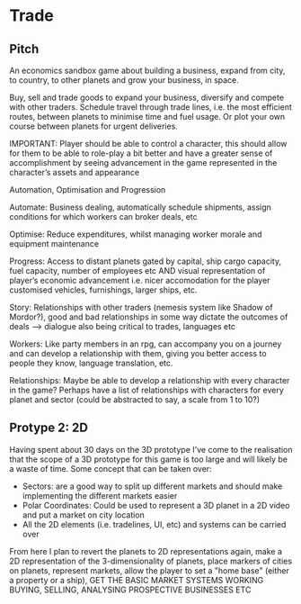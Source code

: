# Trade
## Pitch
An economics sandbox game about building a business, expand from city, to country, to other planets and grow your business, in space.

Buy, sell and trade goods to expand your business, diversify and compete with other traders. Schedule travel through trade lines, i.e. the most efficient routes, between planets to minimise time and fuel usage. Or plot your own course between planets for urgent deliveries. 
 
 IMPORTANT: Player should be able to control a character, this should allow for them to be able to role-play a bit better and have a greater sense of accomplishment by seeing advancement in the game represented in the character’s assets and appearance

Automation, Optimisation and Progression

Automate: Business dealing, automatically schedule shipments, assign conditions for which workers can broker deals, etc

Optimise: Reduce expenditures, whilst managing worker morale and equipment maintenance

Progress: Access to distant planets gated by capital, ship cargo capacity, fuel capacity, number of employees etc AND visual representation of player’s economic advancement i.e. nicer accomodation for the player customised vehicles, furnishings, larger ships, etc. 

Story: Relationships with other traders (nemesis system like Shadow of Mordor?), good and bad relationships in some way dictate the outcomes of deals —> dialogue also being critical to trades, languages etc

Workers: Like party members in an rpg, can accompany you on a journey and can develop a relationship with them, giving you better access to people they know, language translation, etc.

Relationships: Maybe be able to develop a relationship with every character in the game? Perhaps have a list of relationships with characters for every planet and sector (could be abstracted to say, a scale from 1 to 10?)

## Protype 2: 2D

Having spent about 30 days on the 3D prototype I've come to the realisation that the scope of a 3D prototype for this game is too large and will likely be a waste of time. Some concept that can be taken over:

* Sectors: are a good way to split up different markets and should make implementing the different markets easier
* Polar Coordinates: Could be used to represent a 3D planet in a 2D video and put a market on city location
* All the 2D elements (i.e. tradelines, UI, etc) and systems can be carried over

From here I plan to revert the planets to 2D representations again, make a 2D representation of the 3-dimensionality of planets, place markers of cities on planets, represent markets, allow the player to set a "home base" (either a property or a ship), 
GET THE BASIC MARKET SYSTEMS WORKING BUYING, SELLING, ANALYSING PROSPECTIVE BUSINESSES ETC